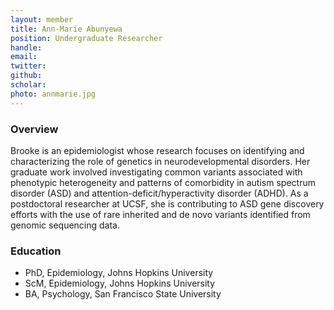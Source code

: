 ```yaml
---
layout: member
title: Ann-Marie Abunyewa
position: Undergraduate Researcher
handle:
email: 
twitter:
github:
scholar:
photo: annmarie.jpg
---
```


### Overview
Brooke is an epidemiologist whose research focuses on identifying and characterizing the role of genetics in neurodevelopmental disorders.  Her graduate work involved investigating common variants associated with phenotypic heterogeneity and patterns of comorbidity in autism spectrum disorder (ASD) and attention-deficit/hyperactivity disorder (ADHD).  As a postdoctoral researcher at UCSF, she is contributing to ASD gene discovery efforts with the use of rare inherited and de novo variants identified from genomic sequencing data.  

### Education
 - PhD, Epidemiology,  Johns Hopkins University
 - ScM, Epidemiology, Johns Hopkins University
 - BA, Psychology, San Francisco State University
